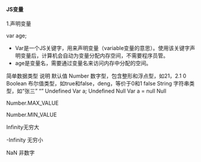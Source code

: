 #### JS变量

1.声明变量

var age;

- Var是一个JS关键字，用来声明变量（variable变量的意思）。使用该关键字声明变量后，计算机会自动为变量分配内存空间，不需要程序员管。
- age是变量名，需要通过变量名来访问内存中分配的空间。 



简单数据类型	说明	默认值
Number	数字型，包含整形和浮点型，如21，2.1	0
Boolean	布尔值类型，如true和false，deng，等价于0和1	false
String	字符串类型，如“张三”	“”
Undefined	Var a;	Undefined
Null	Var a = null	Null 





Number.MAX_VALUE

Number.MIN_VALUE

Infinity无穷大

-Infinity 无穷小

NaN 非数字

 